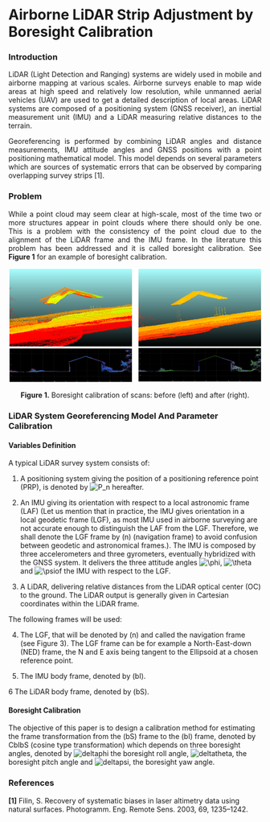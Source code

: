 # Airborne LiDAR Strip Adjustment by Boresight Calibration

### Introduction
<p align="justify">
LiDAR (Light Detection and Ranging) systems are widely used in mobile and airborne mapping at various scales. Airborne surveys enable to map wide areas at high speed and relatively low resolution, while unmanned aerial vehicles (UAV) are used to get a detailed description of local areas. LiDAR systems are composed of a positioning system (GNSS receiver), an inertial measurement unit (IMU) and a LiDAR measuring relative distances to the terrain.
</p>
<p align="justify">
Georeferencing is performed by combining LiDAR angles and distance measurements, IMU attitude angles and GNSS positions with a point positioning mathematical model. This model depends on several parameters which are sources of systematic errors that can be observed by comparing overlapping survey strips [1].
</p>

### Problem
<p align="justify">
While a point cloud  may seem clear at high-scale, most of the time two or more structures appear in point clouds where there should only be one. This is a problem with the consistency of the point cloud due to the alignment of the LiDAR frame and the IMU frame. In the literature this problem has been addressed and it is called boresight calibration. See <b>Figure 1</b> for an example of boresight calibration. 
</p>

![Screenshot](resources/images/BeforeAfterBoresightCalibration.png)
<p align="center"><b>Figure 1.</b> Boresight calibration of scans: before (left) and after (right).</p>

### LiDAR System Georeferencing Model And Parameter Calibration

#### Variables Definition
A typical LiDAR survey system consists of:

1. A positioning system giving the position of a positioning reference point (PRP), is denoted by <img src="https://latex.codecogs.com/gif.latex?P_n" title="P_n" /> hereafter.

2. An IMU giving its orientation with respect to a local astronomic frame (LAF) (Let us mention that in practice, the IMU gives orientation in a local geodetic frame (LGF), as most IMU used in airborne surveying are not accurate enough to distinguish the LAF from the LGF. Therefore, we shall denote the LGF frame by (n) (navigation frame) to avoid confusion between geodetic and astronomical frames.). The IMU is composed by three accelerometers and three gyrometers, eventually hybridized with the GNSS system. It delivers the three attitude angles <img src="https://latex.codecogs.com/gif.latex?\phi" title="\phi" />, <img src="https://latex.codecogs.com/gif.latex?\theta" title="\theta" /> and <img src="https://latex.codecogs.com/gif.latex?\psi" title="\psi" />of the IMU with respect to the LGF.

3. A LiDAR, delivering relative distances from the LiDAR optical center (OC) to the ground. The LiDAR output is generally given in Cartesian coordinates within the LiDAR frame.


The following frames will be used:

4. The LGF, that will be denoted by (n) and called the navigation frame (see Figure 3). The LGF frame can be for example a North-East-down (NED) frame, the N and E axis being tangent to the Ellipsoid at a chosen reference point.

5. The IMU body frame, denoted by (bI).

6 The LiDAR body frame, denoted by (bS).

#### Boresight Calibration

The objective of this paper is to design a calibration method for estimating the frame transformation from the (bS) frame to the (bI) frame, denoted by CbIbS (cosine type transformation) which depends on three boresight angles, denoted by <img src="https://latex.codecogs.com/gif.latex?\delta \phi" title="deltaphi" /> the boresight roll angle, <img src="https://latex.codecogs.com/gif.latex?\delta \theta" title="deltatheta" />, the boresight pitch angle and <img src="https://latex.codecogs.com/gif.latex?\delta \psi" title="deltapsi" />, the boresight yaw angle.

### References
<b>[1]</b> Filin, S. Recovery of systematic biases in laser altimetry data using natural surfaces. Photogramm. Eng. Remote Sens.
2003, 69, 1235–1242.
